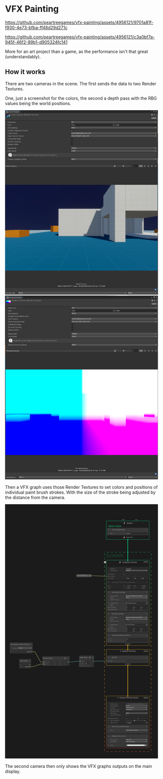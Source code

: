 ﻿# VFX Painting



https://github.com/peartreegames/vfx-painting/assets/4956121/9701a81f-f930-4e73-bfba-ff48d29d271c




https://github.com/peartreegames/vfx-painting/assets/4956121/c3a0bf7a-945f-46f2-89b1-d905324fc141


More for an art project than a game, as the performance isn't that great (understandably).

## How it works

There are two cameras in the scene. The first sends the data to two Render Textures.

One, just a screenshot for the colors, the second a depth pass with the RBG values being the world positions.

![](https://github.com/peartreegames/vfx-painting/blob/main/Docs/rt-color.png)
![](https://github.com/peartreegames/vfx-painting/blob/main/Docs/rt-position.png)

Then a VFX graph uses those Render Textures to set colors and positions of individual paint brush strokes. 
With the size of the stroke being adjusted by the distance from the camera.

![](https://github.com/peartreegames/vfx-painting/blob/main/Docs/vfx-screenshot.png)

The second camera then only shows the VFX graphs outputs on the main display.
